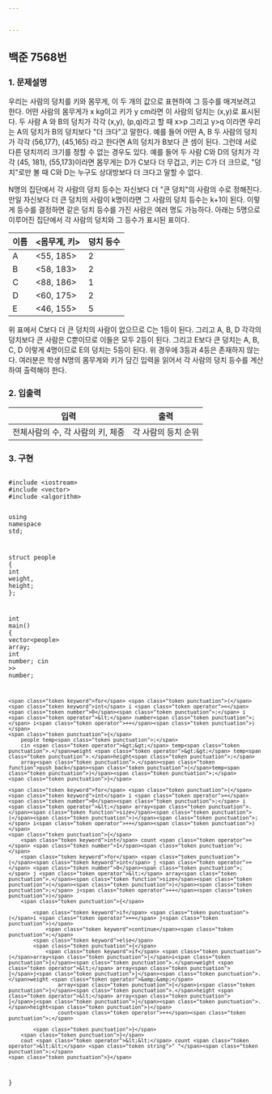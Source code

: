 ```yaml
---


---
```


<h2 id="백준-7568번">백준 7568번</h2>
<h3 id="문제설명">1. 문제설명</h3>
<p>우리는 사람의 덩치를 키와 몸무게, 이 두 개의 값으로 표현하여 그 등수를 매겨보려고 한다. 어떤 사람의 몸무게가 x kg이고 키가 y cm라면 이 사람의 덩치는 (x,y)로 표시된다. 두 사람 A 와 B의 덩치가 각각 (x,y), (p,q)라고 할 때 x&gt;p 그리고 y&gt;q 이라면 우리는 A의 덩치가 B의 덩치보다 "더 크다"고 말한다. 예를 들어 어떤 A, B 두 사람의 덩치가 각각 (56,177), (45,165) 라고 한다면 A의 덩치가 B보다 큰 셈이 된다. 그런데 서로 다른 덩치끼리 크기를 정할 수 없는 경우도 있다. 예를 들어 두 사람 C와 D의 덩치가 각각 (45, 181), (55,173)이라면 몸무게는 D가 C보다 더 무겁고, 키는 C가 더 크므로, "덩치"로만 볼 때 C와 D는 누구도 상대방보다 더 크다고 말할 수 없다.</p>
<p>N명의 집단에서 각 사람의 덩치 등수는 자신보다 더 "큰 덩치"의 사람의 수로 정해진다. 만일 자신보다 더 큰 덩치의 사람이 k명이라면 그 사람의 덩치 등수는 k+1이 된다. 이렇게 등수를 결정하면 같은 덩치 등수를 가진 사람은 여러 명도 가능하다. 아래는 5명으로 이루어진 집단에서 각 사람의 덩치와 그 등수가 표시된 표이다.</p>

<table>
<thead>
<tr>
<th>이름</th>
<th>&lt;몸무게, 키&gt;</th>
<th>덩치 등수</th>
</tr>
</thead>
<tbody>
<tr>
<td>A</td>
<td>&lt;55, 185&gt;</td>
<td>2</td>
</tr>
<tr>
<td>B</td>
<td>&lt;58, 183&gt;</td>
<td>2</td>
</tr>
<tr>
<td>C</td>
<td>&lt;88, 186&gt;</td>
<td>1</td>
</tr>
<tr>
<td>D</td>
<td>&lt;60, 175&gt;</td>
<td>2</td>
</tr>
<tr>
<td>E</td>
<td>&lt;46, 155&gt;</td>
<td>5</td>
</tr>
</tbody>
</table><p>위 표에서 C보다 더 큰 덩치의 사람이 없으므로 C는 1등이 된다. 그리고 A, B, D 각각의 덩치보다 큰 사람은 C뿐이므로 이들은 모두 2등이 된다. 그리고 E보다 큰 덩치는 A, B, C, D 이렇게 4명이므로 E의 덩치는 5등이 된다. 위 경우에 3등과 4등은 존재하지 않는다. 여러분은 학생 N명의 몸무게와 키가 담긴 입력을 읽어서 각 사람의 덩치 등수를 계산하여 출력해야 한다.</p>
<h3 id="입출력">2. 입출력</h3>

<table>
<thead>
<tr>
<th>입력</th>
<th>출력</th>
</tr>
</thead>
<tbody>
<tr>
<td>전체사람의 수, 각 사람의 키, 체중</td>
<td>각 사람의 등치 순위</td>
</tr>
</tbody>
</table><h3 id="구현">3. 구현</h3>
<pre class=" language-cpp"><code class="prism  language-cpp">
<span class="token macro property">#<span class="token directive keyword">include</span> <span class="token string">&lt;iostream&gt;</span></span>
<span class="token macro property">#<span class="token directive keyword">include</span> <span class="token string">&lt;vector&gt;</span></span>
<span class="token macro property">#<span class="token directive keyword">include</span> <span class="token string">&lt;algorithm&gt;</span></span>

<span class="token keyword">using</span> <span class="token keyword">namespace</span> std<span class="token punctuation">;</span>

<span class="token keyword">struct</span> people
<span class="token punctuation">{</span>
	<span class="token keyword">int</span> weight<span class="token punctuation">,</span> height<span class="token punctuation">;</span>
<span class="token punctuation">}</span><span class="token punctuation">;</span>

<span class="token keyword">int</span> <span class="token function">main</span><span class="token punctuation">(</span><span class="token punctuation">)</span>
<span class="token punctuation">{</span>
	vector<span class="token operator">&lt;</span>people<span class="token operator">&gt;</span> array<span class="token punctuation">;</span>
	<span class="token keyword">int</span> number<span class="token punctuation">;</span>
	cin <span class="token operator">&gt;&gt;</span> number<span class="token punctuation">;</span>

	<span class="token keyword">for</span> <span class="token punctuation">(</span><span class="token keyword">int</span> i <span class="token operator">=</span> <span class="token number">0</span><span class="token punctuation">;</span> i <span class="token operator">&lt;</span> number<span class="token punctuation">;</span> i<span class="token operator">++</span><span class="token punctuation">)</span>
	<span class="token punctuation">{</span>
		people temp<span class="token punctuation">;</span>
		cin <span class="token operator">&gt;&gt;</span> temp<span class="token punctuation">.</span>weight <span class="token operator">&gt;&gt;</span> temp<span class="token punctuation">.</span>height<span class="token punctuation">;</span>
		array<span class="token punctuation">.</span><span class="token function">push_back</span><span class="token punctuation">(</span>temp<span class="token punctuation">)</span><span class="token punctuation">;</span>
	<span class="token punctuation">}</span>

	<span class="token keyword">for</span> <span class="token punctuation">(</span><span class="token keyword">int</span> i <span class="token operator">=</span> <span class="token number">0</span><span class="token punctuation">;</span> i <span class="token operator">&lt;</span> array<span class="token punctuation">.</span><span class="token function">size</span><span class="token punctuation">(</span><span class="token punctuation">)</span><span class="token punctuation">;</span> i<span class="token operator">++</span><span class="token punctuation">)</span>
	<span class="token punctuation">{</span>
		<span class="token keyword">int</span> count <span class="token operator">=</span> <span class="token number">1</span><span class="token punctuation">;</span>
		<span class="token keyword">for</span> <span class="token punctuation">(</span><span class="token keyword">int</span> j <span class="token operator">=</span> <span class="token number">0</span><span class="token punctuation">;</span> j <span class="token operator">&lt;</span> array<span class="token punctuation">.</span><span class="token function">size</span><span class="token punctuation">(</span><span class="token punctuation">)</span><span class="token punctuation">;</span> j<span class="token operator">++</span><span class="token punctuation">)</span>
		<span class="token punctuation">{</span>

			<span class="token keyword">if</span> <span class="token punctuation">(</span>i <span class="token operator">==</span> j<span class="token punctuation">)</span>
				<span class="token keyword">continue</span><span class="token punctuation">;</span>
			<span class="token keyword">else</span>
			<span class="token punctuation">{</span>
				<span class="token keyword">if</span> <span class="token punctuation">(</span>array<span class="token punctuation">[</span>i<span class="token punctuation">]</span><span class="token punctuation">.</span>weight <span class="token operator">&lt;</span> array<span class="token punctuation">[</span>j<span class="token punctuation">]</span><span class="token punctuation">.</span>weight <span class="token operator">&amp;&amp;</span> 
					array<span class="token punctuation">[</span>i<span class="token punctuation">]</span><span class="token punctuation">.</span>height <span class="token operator">&lt;</span> array<span class="token punctuation">[</span>j<span class="token punctuation">]</span><span class="token punctuation">.</span>height<span class="token punctuation">)</span>
					count<span class="token operator">++</span><span class="token punctuation">;</span>
				
			<span class="token punctuation">}</span>
		<span class="token punctuation">}</span>
		cout <span class="token operator">&lt;&lt;</span> count <span class="token operator">&lt;&lt;</span> <span class="token string">" "</span><span class="token punctuation">;</span>
	<span class="token punctuation">}</span>
<span class="token punctuation">}</span>

</code></pre>

